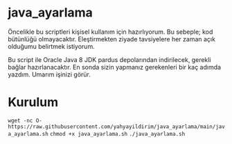 # java_ayarlama
Öncelikle bu scriptleri kişisel kullanım için hazırlıyorum. Bu sebeple; kod bütünlüğü olmayacaktır. Eleştirmekten ziyade tavsiyelere her zaman açık olduğumu belirtmek istiyorum.


Bu script ile Oracle Java 8 JDK pardus depolarından indirilecek, gerekli bağlar hazırlanacaktır. En sonda sizin yapmanız gerekenleri bir kaç adımda yazdım. Umarım işinizi görür.

# Kurulum
```wget -nc O- https://raw.githubusercontent.com/yahyayildirim/java_ayarlama/main/java_ayarlama.sh```
```chmod +x java_ayarlama.sh```
```./java_ayarlama.sh```
